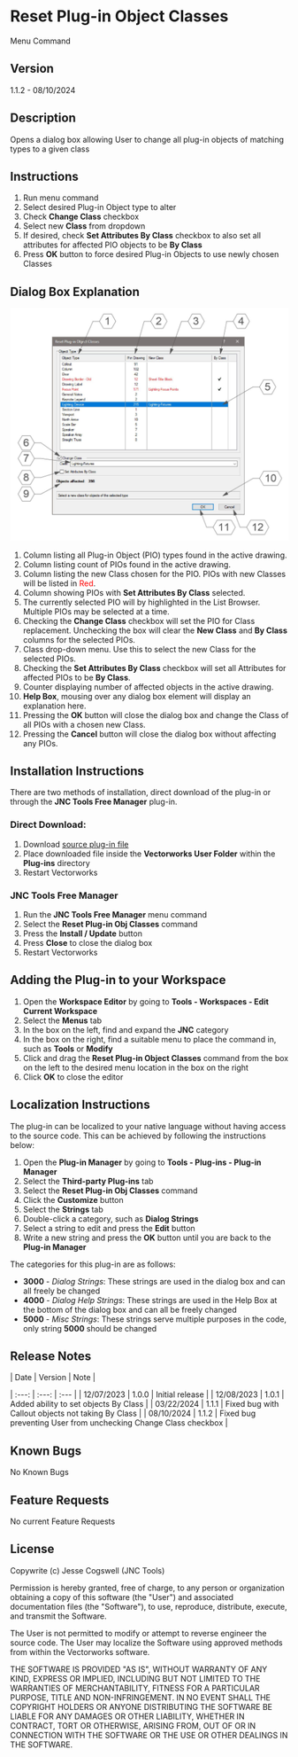# Reset Plug-in Object Classes

Menu Command

## Version

1.1.2 - 08/10/2024

## Description

Opens a dialog box allowing User to change all plug-in objects of matching types to a given class

## Instructions

1. Run menu command
2. Select desired Plug-in Object type to alter
3. Check **Change Class** checkbox
4. Select new **Class** from dropdown
5. If desired, check **Set Attributes By Class** checkbox to also set all attributes for affected PIO objects to be **By Class**
6. Press **OK** button to force desired Plug-in Objects to use newly chosen Classes

## Dialog Box Explanation

![Dialog Box Example](images/dialog-box-example.jpg)
1. Column listing all Plug-in Object (PIO) types found in the active drawing.
2. Column listing count of PIOs found in the active drawing.
3. Column listing the new Class chosen for the PIO.  PIOs with new Classes will be listed in <span style="color:red">Red</span>.
4. Column showing PIOs with **Set Attributes By Class** selected.
5. The currently selected PIO will by highlighted in the List Browser. Multiple PIOs may be selected at a time.
6. Checking the **Change Class** checkbox will set the PIO for Class replacement. Unchecking the box will clear the **New Class** and **By Class** columns for the selected PIOs.
7. Class drop-down menu. Use this to select the new Class for the selected PIOs.
8. Checking the **Set Attributes By Class** checkbox will set all Attributes for affected PIOs to be **By Class**.
9. Counter displaying number of affected objects in the active drawing.
10. **Help Box**, mousing over any dialog box element will display an explanation here.
11. Pressing the **OK** button will close the dialog box and change the Class of all PIOs with a chosen new Class.
12. Pressing the **Cancel** button will close the dialog box without affecting any PIOs.

## Installation Instructions

There are two methods of installation, direct download of the plug-in or through the **JNC Tools Free Manager** plug-in.

### Direct Download:

1. Download [source plug-in file](Reset%20Plug-in%20Obj%20Classes.vsm)
2. Place downloaded file inside the **Vectorworks User Folder** within the **Plug-ins** directory
3. Restart Vectorworks

### JNC Tools Free Manager

1. Run the **JNC Tools Free Manager** menu command
2. Select the **Reset Plug-in Obj Classes** command
3. Press the **Install / Update** button
4. Press **Close** to close the dialog box
5. Restart Vectorworks

## Adding the Plug-in to your Workspace

1. Open the **Workspace Editor** by going to **Tools - Workspaces - Edit Current Workspace**
2. Select the **Menus** tab
3. In the box on the left, find and expand the **JNC** category
4. In the box on the right, find a suitable menu to place the command in, such as **Tools** or **Modify**
5. Click and drag the **Reset Plug-in Object Classes** command from the box on the left to the desired menu location in the box on the right
6. Click **OK** to close the editor

## Localization Instructions
The plug-in can be localized to your native language without having access to the source code.  This can be achieved by following the instructions below:

1. Open the **Plug-in Manager** by going to **Tools - Plug-ins - Plug-in Manager**
2. Select the **Third-party Plug-ins** tab
3. Select the **Reset Plug-in Obj Classes** command
4. Click the **Customize** button
5. Select the **Strings** tab
6. Double-click a category, such as **Dialog Strings**
7. Select a string to edit and press the **Edit** button
8. Write a new string and press the **OK** button until you are back to the **Plug-in Manager**

The categories for this plug-in are as follows:

- **3000** - *Dialog Strings*:  These strings are used in the dialog box and can all freely be changed
- **4000** - *Dialog Help Strings*:  These strings are used in the Help Box at the bottom of the dialog box and can all be freely changed
- **5000** - *Misc Strings*:  These strings serve  multiple purposes in the code, only string **5000** should be changed

## Release Notes

| Date | Version | Note |

| :---: | :---: | :--- |
| 12/07/2023 | 1.0.0 | Initial release |
| 12/08/2023 | 1.0.1 | Added ability to set objects By Class |
| 03/22/2024 | 1.1.1 | Fixed bug with Callout objects not taking By Class |
| 08/10/2024 | 1.1.2 | Fixed bug preventing User from unchecking Change Class checkbox |

## Known Bugs

No Known Bugs

## Feature Requests

No current Feature Requests


## License

Copywrite (c) Jesse Cogswell (JNC Tools)

Permission is hereby granted, free of charge, to any person or organization
obtaining a copy of this software (the "User") and associated documentation files (the "Software"),
to use, reproduce, distribute, execute, and transmit the Software.

The User is not permitted to modify or attempt to reverse engineer the source code.  The User may
localize the Software using approved methods from within the Vectorworks software.

THE SOFTWARE IS PROVIDED "AS IS", WITHOUT WARRANTY OF ANY KIND, EXPRESS OR
IMPLIED, INCLUDING BUT NOT LIMITED TO THE WARRANTIES OF MERCHANTABILITY,
FITNESS FOR A PARTICULAR PURPOSE, TITLE AND NON-INFRINGEMENT. IN NO EVENT
SHALL THE COPYRIGHT HOLDERS OR ANYONE DISTRIBUTING THE SOFTWARE BE LIABLE
FOR ANY DAMAGES OR OTHER LIABILITY, WHETHER IN CONTRACT, TORT OR OTHERWISE,
ARISING FROM, OUT OF OR IN CONNECTION WITH THE SOFTWARE OR THE USE OR OTHER
DEALINGS IN THE SOFTWARE.
